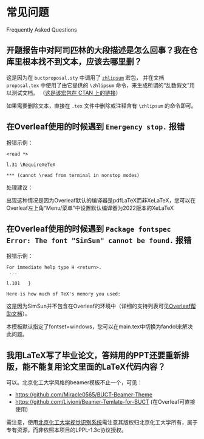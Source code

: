 # 常见问题
Frequently Asked Questions

## 开题报告中对阿司匹林的大段描述是怎么回事？我在仓库里根本找不到文本，应该去哪里删？

这是因为在 `buctproposal.sty` 中调用了 [`zhlipsum`](https://github.com/CTeX-org/zhlipsum) 宏包，
并在文档 `proposal.tex` 中使用了由它提供的 `\zhlipsum` 命令，来生成所谓的“乱数假文”用以测试文档。
（[这是该宏包在 CTAN 上的链接](https://ctan.org/pkg/zhlipsum)）

如果需要删除文本，直接在 `.tex` 文件中删除或注释含有 `\zhlipsum` 的命令即可。

## 在Overleaf使用的时候遇到 `Emergency stop.` 报错

报错示例：

```
<read *> 
         
l.31 \RequireXeTeX
                  
*** (cannot \read from terminal in nonstop modes)
```

处理建议：

出现这种情况是因为Overleaf默认的编译器是pdfLaTeX而非XeLaTeX，您可以在Overleaf左上角“Menu/菜单”中设置默认编译器为2022版本的XeLaTeX

## 在Overleaf使用的时候遇到 `Package fontspec Error: The font "SimSun" cannot be found.` 报错

报错示例：

```
For immediate help type H <return>.
 ...                                              
                                                  
l.101   }
          
Here is how much of TeX's memory you used:
```

这是因为SimSun并不包含在Overleaf的环境中（详细的支持列表可见[Overleaf帮助文档](https://www.overleaf.com/learn/latex/Questions/Which_OTF_or_TTF_fonts_are_supported_via_fontspec%3F#Chinese)）。

本模板默认指定了fontset=windows，您可以在main.tex中切换为fandol来解决此问题。

## 我用LaTeX写了毕业论文，答辩用的PPT还要重新排版，能不能复用论文里面的LaTeX代码内容？

可以。北京化工大学风格的beamer模板不止一个，可见：

* https://github.com/Miracle0565/BUCT-Beamer-Theme
* https://github.com/Livioni/Beamer-Temlate-for-BUCT (在Overleaf可直接使用)

需注意，使用[北京化工大学视觉识别系统](https://www.buct.edu.cn/xywh_11378/list.htm#)需注意其版权归北京化工大学所有，属于专有资源，而非依照本项目的LPPL-1.3c协议授权。
